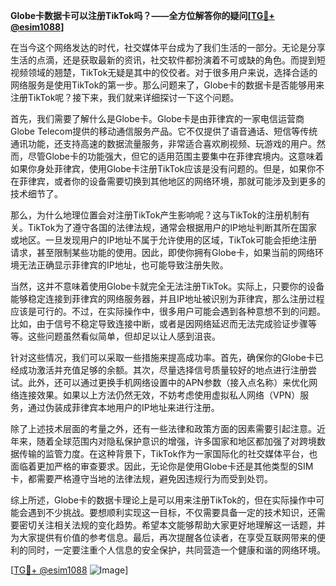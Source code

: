 **Globe卡数据卡可以注册TikTok吗？——全方位解答你的疑问[[TG💪+ @esim1088](https://t.me/s/esim1088)]**

在当今这个网络发达的时代，社交媒体平台成为了我们生活的一部分。无论是分享生活的点滴，还是获取最新的资讯，社交软件都扮演着不可或缺的角色。而提到短视频领域的翘楚，TikTok无疑是其中的佼佼者。对于很多用户来说，选择合适的网络服务是使用TikTok的第一步。那么问题来了，Globe卡的数据卡是否能够用来注册TikTok呢？接下来，我们就来详细探讨一下这个问题。

首先，我们需要了解什么是Globe卡。Globe卡是由菲律宾的一家电信运营商Globe Telecom提供的移动通信服务产品。它不仅提供了语音通话、短信等传统通讯功能，还支持高速的数据流量服务，非常适合喜欢刷视频、玩游戏的用户。然而，尽管Globe卡的功能强大，但它的适用范围主要集中在菲律宾境内。这意味着如果你身处菲律宾，使用Globe卡注册TikTok应该是没有问题的。但是，如果你不在菲律宾，或者你的设备需要切换到其他地区的网络环境，那就可能涉及到更多的技术细节了。

那么，为什么地理位置会对注册TikTok产生影响呢？这与TikTok的注册机制有关。TikTok为了遵守各国的法律法规，通常会根据用户的IP地址判断其所在国家或地区。一旦发现用户的IP地址不属于允许使用的区域，TikTok可能会拒绝注册请求，甚至限制某些功能的使用。因此，即使你拥有Globe卡，如果当前的网络环境无法正确显示菲律宾的IP地址，也可能导致注册失败。

当然，这并不意味着使用Globe卡就完全无法注册TikTok。实际上，只要你的设备能够稳定连接到菲律宾的网络服务器，并且IP地址被识别为菲律宾，那么注册过程应该是可行的。不过，在实际操作中，很多用户可能会遇到各种意想不到的问题。比如，由于信号不稳定导致连接中断，或者是因网络延迟而无法完成验证步骤等等。这些问题虽然看似简单，但却足以让人感到沮丧。

针对这些情况，我们可以采取一些措施来提高成功率。首先，确保你的Globe卡已经成功激活并充值足够的余额。其次，尽量选择信号质量较好的地点进行注册尝试。此外，还可以通过更换手机网络设置中的APN参数（接入点名称）来优化网络连接效果。如果以上方法仍然无效，不妨考虑使用虚拟私人网络（VPN）服务，通过伪装成菲律宾本地用户的IP地址来进行注册。

除了上述技术层面的考量之外，还有一些法律和政策方面的因素需要引起注意。近年来，随着全球范围内对隐私保护意识的增强，许多国家和地区都加强了对跨境数据传输的监管力度。在这种背景下，TikTok作为一家国际化的社交媒体平台，也面临着更加严格的审查要求。因此，无论你是使用Globe卡还是其他类型的SIM卡，都需要严格遵守当地的法律法规，避免因违规行为而受到处罚。

综上所述，Globe卡的数据卡理论上是可以用来注册TikTok的，但在实际操作中可能会遇到不少挑战。要想顺利实现这一目标，不仅需要具备一定的技术知识，还需要密切关注相关法规的变化趋势。希望本文能够帮助大家更好地理解这一话题，并为大家提供有价值的参考信息。最后，再次提醒各位读者，在享受互联网带来的便利的同时，一定要注重个人信息的安全保护，共同营造一个健康和谐的网络环境。

[[TG💪+ @esim1088](https://t.me/s/esim1088) ![Image](https://i.postimg.cc/4NQfJmqS/Snipaste-2025-05-13-00-14-12.png)]
